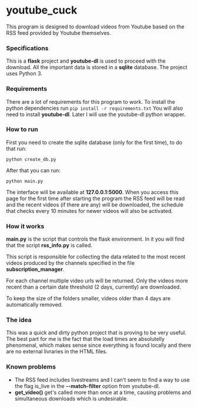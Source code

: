 # youtube_cuck

This program is designed to download videos from Youtube based on the RSS feed provided by Youtube themselves.

### Specifications
This is a **flask** project and **youtube-dl** is used to proceed with the download. All the important data is stored in a **sqlite** database. The project uses Python 3.

### Requirements
There are a lot of requirements for this program to work. To install the python dependencies run
`pip install -r requirements.txt`
You will also need to install **youtube-dl**. Later I will use the youtube-dl python wrapper.

### How to run
First you need to create the sqlite database (only for the first time), to do that run:

`python create_db.py`

After that you can run:

`python main.py`

The interface will be available at __127.0.0.1:5000__. 
When you access this page for the first time after starting the program the RSS feed will be read and the recent videos (if there are any) will be downloaded, the schedule that checks every 10 minutes for newer videos will also be activated.

### How it works
__main.py__ is the script that controls the flask environment. In it you will find that the script __rss_info.py__ is called. 

This script is responsible for collecting the data related to the most recent videos produced by the channels specified in the file __subscription_manager__. 

For each channel multiple video urls will be returned. Only the videos more recent than a certain date threshold (2 days, currently) are downloaded. 

To keep the size of the folders smaller, videos older than 4 days are automatically removed. 

### The idea
This was a quick and dirty python project that is proving to be very useful. The best part for me is the fact that the load times are absolutelly phenomenal, which makes sense since everything is found locally and there are no external livraries in the HTML files.

### Known problems
- The RSS feed includes livestreams and I can't seem to find a way to use the flag is_live in the __--match-filter__ option from youtube-dl. 
- __get_video()__ get's called more than once at a time, causing problems and simultaneous downloads which is undesirable. 
